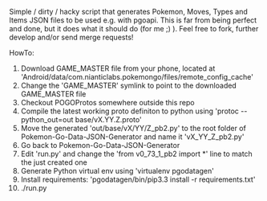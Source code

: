 Simple / dirty / hacky script that generates Pokemon, Moves, Types and Items JSON files to be used e.g. with pgoapi. This is far from being perfect and done, but it does what it should do (for me ;) ). Feel free to fork, further develop and/or send merge requests!

HowTo:
1. Download GAME_MASTER file from your phone, located at 'Android/data/com.nianticlabs.pokemongo/files/remote_config_cache'
2. Change the 'GAME_MASTER' symlink to point to the downloaded GAME_MASTER file
3. Checkout POGOProtos somewhere outside this repo
4. Compile the latest working proto definiton to python using 'protoc --python_out=out base/vX.YY.Z.proto'
5. Move the generated 'out/base/vX/YY/Z_pb2.py' to the root folder of Pokemon-Go-Data-JSON-Generator and name it 'vX_YY_Z_pb2.py'
6. Go back to Pokemon-Go-Data-JSON-Generator
7. Edit 'run.py' and change the 'from v0_73_1_pb2 import *' line to match the just created one
8. Generate Python virtual env using 'virtualenv pgodatagen'
9. Install requirements: 'pgodatagen/bin/pip3.3 install -r requirements.txt'
10. ./run.py
